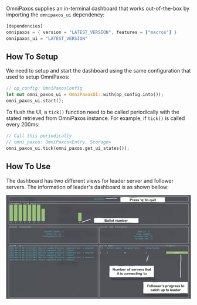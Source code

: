 OmniPaxos supplies an in-terminal dashboard that works out-of-the-box by importing the `omnipaxos_ui` dependency:

```rust
[dependencies]
omnipaxos = { version = "LATEST_VERSION", features = ["macros"] }
omnipaxos_ui = "LATEST_VERSION"
```

## How To Setup

We need to setup and start the dashboard using the same configuration that used to setup OmniPaxos:

```rust
// op_config: OmniPaxosConfig
let mut omni_paxos_ui = OmniPaxosUI::with(op_config.into());
omni_paxos_ui.start();
```

To flush the UI,  a `tick()` function need to be called periodically with the stated retrieved from OmniPaxos instance. For example, if `tick()` is called every 200ms:

```rust
// Call this periodically
// omni_paxos: OmniPaxos<Entry, Storage>
omni_paxos_ui.tick(omni_paxos.get_ui_states());
```

## How To Use

The dashboard has two different views for leader server and follower servers. The information of leader's dashboard is as shown bellow:

![omnipaxos](../images/dashboard.jpg)